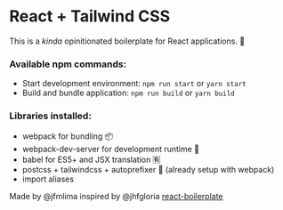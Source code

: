 # React + Tailwind CSS
This is a _kinda_ opinitionated boilerplate for React applications. 🚀

### Available npm commands:
- Start development environment: `npm run start` or `yarn start`
- Build and bundle application: `npm run build` or `yarn build`

### Libraries installed:
- webpack for bundling 📦
- webpack-dev-server for development runtime 🚀
- babel for ES5+ and JSX translation 🈶
- postcss + tailwindcss + autoprefixer 🎨 (already setup with webpack)
- import aliases

Made by @jfmlima inspired by @jhfgloria [react-boilerplate](https://github.com/jhfgloria/react-boilerplate)